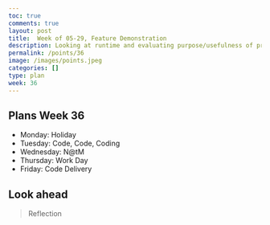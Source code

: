 ```yaml
---
toc: true
comments: true
layout: post
title:  Week of 05-29, Feature Demonstration
description: Looking at runtime and evaluating purpose/usefulness of project
permalink: /points/36
image: /images/points.jpeg
categories: []
type: plan
week: 36
---
```


## Plans Week 36
> 
- Monday: Holiday
- Tuesday: Code, Code, Coding
- Wednesday: N@tM
- Thursday: Work Day
- Friday: Code Delivery

## Look ahead
> Reflection